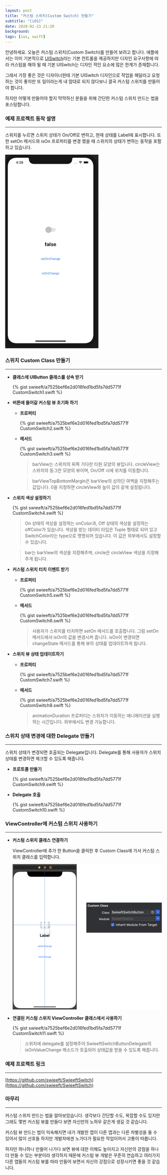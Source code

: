 ```yaml
---
layout: post
title: "커스텀 스위치(Custom Switch) 만들기"
subtitle: "[iOS]"
date: 2020-02-23 21:20
background: 
tags: [ios, swift]
---
```


안녕하세요. 오늘은 커스텀 스위치(Custom Switch)를 만들어 보려고 합니다. 애플에서는 이미 기본적으로 [UISwitch](https://developer.apple.com/documentation/uikit/uiswitch)라는 기본 컨트롤을 제공하지만 디자인 요구사항에 따라 커스텀을 해야 될 때 기본 UISwitch는 디자인 적인 요소에 많은 한계가 존재합니다. 

그래서 가장 좋은 것은 디자이너한테 기본 UISwitch 디자인으로 작업을 해달라고 요청하는 것이 좋지만 또 일이라는게 내 맘대로 되지 않다보니 결국 커스텀 스위치를 만들어야 합니다.

하지만 어떻게 만들어야 할지 막막하신 분들을 위해 간단한 커스텀 스위치 만드는 법을 포스팅합니다.

### 예제 프로젝트 동작 설명

---

스위치를 누르면 스위치 상태가 On/Off로 변하고, 현재 상태를 Label에 표시합니다. 또한 setOn 메서드와 isOn 프로퍼티를 변경 했을 때 스위치의 상태가 변하는 동작을 포함하고 있습니다.
  
  ![swieeftSwitch.gif](https://raw.githubusercontent.com/swieeft/SwieeftSwitch/master/Resource/swieeftSwitch.gif)

### 스위치 Custom Class 만들기

---

- **클래스에 UIButton 클래스를 상속 받기**

  <p>{% gist swieeft/a7525bef6e2d016fed1bd5fa7dd5771f CustomSwitch1.swift %}</p>

- **버튼에 들어갈 커스텀 뷰 초기화 하기**
  
  - **프로퍼티**

    <p>{% gist swieeft/a7525bef6e2d016fed1bd5fa7dd5771f CustomSwitch2.swift %}</p>

  - **메서드**

    <p>{% gist swieeft/a7525bef6e2d016fed1bd5fa7dd5771f CustomSwitch3.swift %}</p>

    > barView는 스위치의 뒤쪽 기다란 타원 모양의 뷰입니다. circleView는 스위치의 동그란 모양의 뷰이며, On/Off 시에 위치를 이동합니다.

    > barViewTopBottomMargin은 barView의 상하단 여백을 지정해주는 값입니다. 0을 지정하면 circleView와 높이 값이 같게 설정됩니다.

- **스위치 색상 설정하기**

  <p> {% gist swieeft/a7525bef6e2d016fed1bd5fa7dd5771f CustomSwitch4.swift %} </p>

  > On 상태의 색상을 설정하는 onColor과, Off 상태의 색상을 설정하는 offColor가 있습니다. 색상을 받는 데이터 타입은 Tuple 형태로 되어 있고 SwitchColor라는 type으로 명명되어 있습니다. 이 값은 외부에서도 설정할 수 있습니다.

  > bar는 barView의 색상을 지정해주며, circle은 circleView 색상을 지정해주게 됩니다.

- **커스텀 스위치 터치 이벤트 받기**

  - **프로퍼티**
  
    <p> {% gist swieeft/a7525bef6e2d016fed1bd5fa7dd5771f CustomSwitch5.swift %} </p>

  - **메서드**

    <p> {% gist swieeft/a7525bef6e2d016fed1bd5fa7dd5771f CustomSwitch6.swift %} </p>

    > 사용자가 스위치를 터치하면 setOn 메서드를 호출합니다. 그럼 setOn 메서드에서 isOn의 값을 변경시켜 줍니다.
      isOn이 변경되면 changeState 메서드를 통해 뷰의 상태를 업데이트하게 됩니다.

- **스위치 뷰 상태 업데이트하기**
    
  - **프로퍼티**

    <p> {% gist swieeft/a7525bef6e2d016fed1bd5fa7dd5771f CustomSwitch7.swift %} </p>

  - **메서드**

    <p> {% gist swieeft/a7525bef6e2d016fed1bd5fa7dd5771f CustomSwitch8.swift %} </p>

    > animationDuration 프로퍼티는 스위치가 이동하는 애니메이션을 실행하는 시간입니다. 외부에서도 변경 가능합니다.

### 스위치 상태 변경에 대한 Delegate 만들기

---

스위치 상태가 변경되면 호출되는 Delegate입니다. Delegate를 통해 사용자가 스위치 상태를 변경하면 체크할 수 있도록 해줍니다.

- **프로토콜 만들기**

  <p> {% gist swieeft/a7525bef6e2d016fed1bd5fa7dd5771f CustomSwitch9.swift %} </p>

- **Delegate 호출**

  <p> {% gist swieeft/a7525bef6e2d016fed1bd5fa7dd5771f CustomSwitch10.swift %} </p>

### ViewController에 커스텀 스위치 사용하기

---

- **커스텀 스위치 클래스 연결하기**

  ViewController에 추가 한 Button을 클릭한 후 Custom Class에 가서 커스텀 스위치 클래스를 입력합니다.

  ![customSwitch.png](/assets/images/posts/2020-02-23/customSwitch.png)

- **연결된 커스텀 스위치 ViewController 클래스에서 사용하기**

  <p> {% gist swieeft/a7525bef6e2d016fed1bd5fa7dd5771f CustomSwitch11.swift %} </p>

  > 스위치에 delegate를 설정해주어 SwieeftSwitchButtonDelegate의 isOnValueChange 메소드가 호출되어 상태값을 받을 수 있도록 해줍니다.

### 예제 프로젝트 링크

---

[https://github.com/swieeft/SwieeftSwitch](https://github.com/swieeft/SwieeftSwitch)

### 마무리

---

커스텀 스위치 만드는 법을 알아보았습니다. 생각보다 간단할 수도, 복잡할 수도 있지만 그래도 몇번 커스텀 뷰를 만들다 보면 자신만의 노하우 같은게 생길 것 같습니다.

커스텀 뷰 만드는 법이 익숙해지면 내가 개발한 앱이 다른 앱과는 다른 차별성을 둘 수 있어서 많이 선호들 하지만 개발자에겐 노가다가 필요한 작업이어서 고통이 따릅니다.

하지만 하나하나 만들어 나가다 보면 뷰에 대한 이해도 높아지고 자신만의 강점을 하나 더 만들 수 있는 부분이라 생각하지 때문에 커스텀 뷰 개발은 꾸준히 연습하고 여러가지 다른 앱들의 커스텀 뷰를 따라 만들어 보면서 자신의 강점으로 성장시키면 좋을 것 같습니다.
